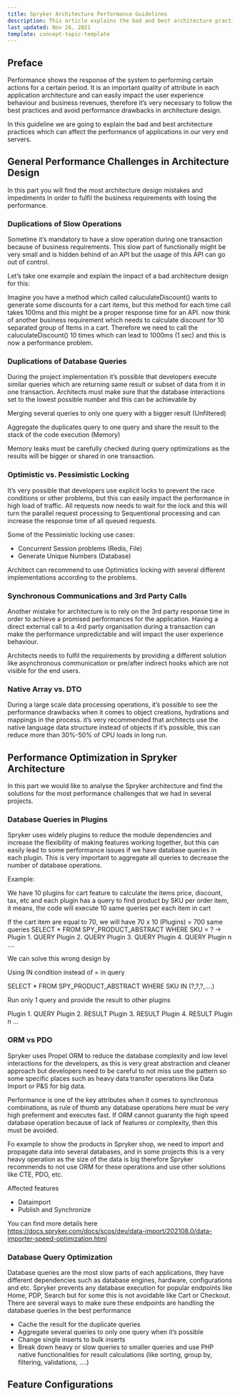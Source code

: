 ```yaml
---
title: Spryker Architecture Performance Guidelines
description: This article explains the bad and best architecture practices which can affect the performance of applications in our very end servers.
last_updated: Nov 26, 2021
template: concept-topic-template
---
```

## Preface

Performance shows the response of the system to performing certain actions for a certain period. It is an important quality of attribute in each application architecture and can easily impact the user experience behaviour and business revenues, therefore it’s very necessary to follow the best practices and avoid performance drawbacks in architecture design.

In this guideline we are going to explain the bad and best architecture practices which can affect the performance of applications in our very end servers.

## General Performance Challenges in Architecture Design
In this part you will find the most architecture design mistakes and impediments in order to fulfil the business requirements with losing the performance.

### Duplications of Slow Operations
Sometime it’s mandatory to have a slow operation during one transaction because of business requirements. This slow part of functionally might be very small and is hidden behind of an API but the usage of this API can go out of control.

Let’s take one example and explain the impact of a bad architecture design for this: 

Imagine you have a method which called caluculateDiscount() wants to generate some discounts for  a cart items, but this method for each time call takes 100ms and this might be a proper response time for an API. now think of another business requirement which needs to calculate discount for 10 separated group of Items in a cart. Therefore we need to call the caluculateDiscount() 10 times which can lead to 1000ms (1 sec) and this is now a performance problem.

### Duplications of Database Queries
During the project implementation it’s possible that developers execute similar queries which are returning same result or subset of data from it in one transaction. Architects must make sure that the database interactions set to the lowest possible number and this can be achievable by

Merging several queries to only one query with a bigger result (Unfiltered)

 Aggregate the duplicates query to one query and share the result to the stack of the code execution (Memory)

Memory leaks must be carefully checked during query optimizations as the results will be bigger or shared in one transaction.

### Optimistic vs. Pessimistic Locking
It’s very possible that developers use explicit locks to prevent the race conditions or other problems, but this can easily impact the performance in high load of traffic. All requests now needs to wait for the lock and this will turn the parallel request processing to Sequentional processing and can increase the response time of all queued requests.

Some of the Pessimistic locking use cases:

- Concurrent Session problems (Redis, File)
- Generate Unique Numbers (Database)

Architect can recommend to use Optimistics locking with several different implementations according to the problems.

### Synchronous Communications and 3rd Party Calls
Another mistake for architecture is to rely on the 3rd party response time in order to achieve a promised performances for the application. Having a direct external call to a 4rd party organisation during a transaction can make the performance unpredictable and will impact the user experience behaviour.

Architects needs to fulfil the requirements by providing a different solution like asynchronous communication or pre/after indirect hooks which are not visible for the end users.

### Native Array vs. DTO
During a large scale data processing operations, it’s possible to see the performance drawbacks when it comes to object creations, hydrations and mappings in the process. it’s very recommended that architects  use the native language data structure instead of objects if it’s possible, this can reduce more than 30%-50% of CPU loads in long run.

## Performance Optimization in Spryker Architecture
In this part we would like to analyse the Spryker architecture and find the solutions for the most performance challenges that we had in several projects.

### Database Queries in Plugins
Spryker uses widely plugins to reduce the module dependencies and increase the flexibility of making features working together, but this can easily lead to some performance issues if we have database queries in each plugin. This is very important to aggregate all queries to decrease the number of database operations.

Example:

We have 10 plugins for cart feature to calculate the items price, discount, tax, etc and each plugin has a query to find product by SKU per order item, it means, the code will execute 10 same queries per each item in cart

If the cart item are equal to 70, we will have 70 x 10 (Plugins) = 700 same queries 
SELECT * FROM SPY_PRODUCT_ABSTRACT WHERE SKU = ?
->
Plugin 1. QUERY
Plugin 2. QUERY
Plugin 3. QUERY
Plugin 4. QUERY
Plugin n ....

We can solve this wrong design by

Using IN condition instead of = in query

SELECT * FROM SPY_PRODUCT_ABSTRACT WHERE SKU IN (?,?,?,....)

Run only 1 query and provide the result to other plugins

Plugin 1. QUERY
Plugin 2. RESULT
Plugin 3. RESULT
Plugin 4. RESULT
Plugin n ...

### ORM vs PDO
Spryker uses Propel ORM to reduce the database complexity and low level interactions for the developers, as this is very great abstraction and cleaner approach but developers need to be careful to not miss use the pattern so some specific places such as heavy data transfer operations like Data Import or P&S for big data.

Performance is one of the key attributes when it comes to synchronous combinations, as rule of thumb any database operations here must be very high preferment and executes fast. If ORM cannot guaranty the high speed database operation because of lack of features or complexity, then this must be avoided.

Fo example to show the products in Spryker shop, we need to import and propagate data into several databases, and in some projects this is a very heavy operation as the size of the data is big therefore Spryker recommends to not use ORM for these operations and use other solutions like CTE, PDO, etc.

Affected features 

- Dataimport
- Publish and Synchronize

You can find more details here  https://docs.spryker.com/docs/scos/dev/data-import/202108.0/data-importer-speed-optimization.html

### Database Query Optimization
Database queries are the most slow parts of each applications, they have different dependencies such as database engines, hardware, configurations and etc. Spryker prevents any database execution for popular endpoints like Home, PDP, Search but for some this is not avoidable like Cart or Checkout. There are several ways to make sure these endpoints are handling the database queries in the best performance

- Cache the result for the duplicate queries 
- Aggregate several queries to only one query when it’s possible
- Change single inserts to bulk inserts
- Break down heavy or slow queries to smaller queries and use PHP native functionalities for result calculations (like sorting, group by, filtering, validations, ….)

## Feature Configurations
